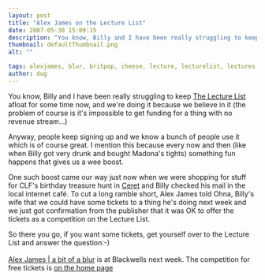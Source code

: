 ```yaml
---
layout: post
title: "Alex James on the Lecture List"
date: 2007-05-30 15:09:15
description: "You know, Billy and I have been really struggling to keep The Lecture List afloat for some time now, and we&#8217;re doing it because we believe in it (the problem of course is it&#8217;s impossible to get funding for a&#8230;"
thumbnail: defaultThumbnail.png
alt: ""

tags: alexjames, blur, britpop, cheese, lecture, lecturelist, lectures
author: dug
---
```


<p>You know, Billy and I have been really struggling to keep <a href="http://lecturelist.org/">The Lecture List</a> afloat for some time now, and we're doing it because we believe in it (the problem of course is it's impossible to get funding for a thing with no revenue stream...)</p>

<p>Anyway, people keep signing up and we know a bunch of people use it which is of course great. I mention this because every now and then (like when Billy got very drunk and bought Madona's tights) something fun happens that gives us a wee boost.</p>

<p>One such boost came our way just now when we were shopping for stuff for <span class="caps">CLF'</span>s birthday treasure hunt in <a href="http://en.wikipedia.org/wiki/C%C3%A9ret">Ceret</a> and Billy checked his mail in the local internet café. To cut a long ramble short, Alex James told Ohna, Billy's wife that we could have some tickets to a thing he's doing next week and we just got confirmation from the publisher that it was OK to offer the tickets as a competition on the Lecture List.</p>

<p>So there you go, if you want some tickets, get yourself over to the Lecture List and answer the question:-)<br />
	<br />
<a href="http://www.lecturelist.org/content/view_lecture/4391">Alex James | a bit of a blur</a> is at Blackwells next week. The competition for free tickets is <a href="http://www.lecturelist.org">on the home page</a></p>
